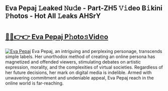 ## Eva Pepaj 𝙻eaked 𝙽u𝚍e - Part-ZH5 𝚅𝚒deo B𝚒kini 𝙿hotos - Hot All 𝙻eaks AHSrY

# <h2><a href="http://ld18mog.urlbe.top/?page=Eva+Pepaj">🔗🔗👉👉 Eva Pepaj P𝚑oto𝚜Vid𝚎o</a></h2>

[![Eva Pepaj](https://i.imgur.com/eBuTRDB.gif)](http://ld18mog.urlbe.top/?page=Eva+Pepaj)
Eva Pepaj, an intriguing and perplexing personage, transcends simple labels. Her unorthodox method of creating an online persona has magnetized and offended viewers, stimulating debates on artistic expression, morality, and the complexities of virtual societies. Regardless of her future decisions, her mark on digital media is indelible. Armed with unwavering commitment and undeniable appeal, Eva Pepaj reach in the online world is far-reaching.
